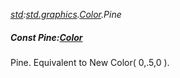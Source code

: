 _[std](../../modules/std/std-module.md):[std.graphics](../../modules/std/std-graphics.md).[Color](../../modules/std/std-graphics-color.md).Pine_
##### Const Pine:[Color](../../modules/std/std-graphics-color.md)
Pine. Equivalent to New Color( 0,.5,0 ).
